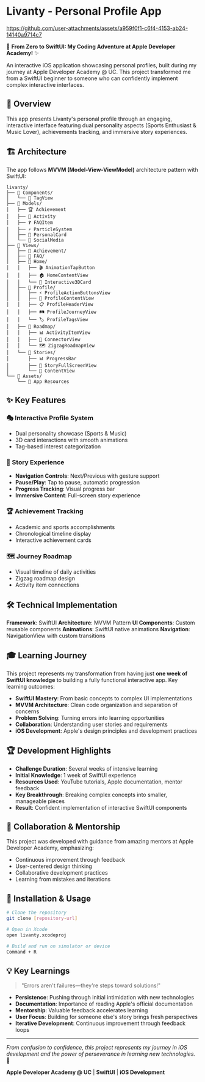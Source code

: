 # Livanty - Personal Profile App

https://github.com/user-attachments/assets/a959f0f1-c6f4-4153-ab24-14140a9714c7

🚀 **From Zero to SwiftUI: My Coding Adventure at Apple Developer Academy!** ✨

An interactive iOS application showcasing personal profiles, built during my journey at Apple Developer Academy @ UC. This project transformed me from a SwiftUI beginner to someone who can confidently implement complex interactive interfaces.

## 📱 Overview

This app presents Livanty's personal profile through an engaging, interactive interface featuring dual personality aspects (Sports Enthusiast & Music Lover), achievements tracking, and immersive story experiences.

## 🏗️ Architecture

The app follows **MVVM (Model-View-ViewModel)** architecture pattern with SwiftUI:

```
livanty/
├── 📁 Components/
│   └── 🎯 TagView
├── 📁 Models/
│   ├── 🏆 Achievement
│   ├── 🎯 Activity
│   ├── ❓ FAQItem
│   ├── ⚡ ParticleSystem
│   ├── 👤 PersonalCard
│   └── 📱 SocialMedia
├── 📁 Views/
│   ├── 📁 Achievement/
│   ├── 📁 FAQ/
│   ├── 📁 Home/
│   │   ├── 🎬 AnimationTapButton
│   │   ├── 🏠 HomeContentView
│   │   └── 📇 Interactive3DCard
│   ├── 📁 Profile/
│   │   ├── ⚡ ProfileActionButtonsView
│   │   ├── 📝 ProfileContentView
│   │   ├── 📋 ProfileHeaderView
│   │   ├── 🛤️ ProfileJourneyView
│   │   └── 🏷️ ProfileTagsView
│   ├── 📁 Roadmap/
│   │   ├── 📊 ActivityItemView
│   │   ├── 🔗 ConnectorView
│   │   └── 🗺️ ZigzagRoadmapView
│   └── 📁 Stories/
│       ├── 📊 ProgressBar
│       ├── 📱 StoryFullScreenView
│       └── 📄 ContentView
└── 📁 Assets/
    └── 🎨 App Resources
```

## ✨ Key Features

### 🎭 Interactive Profile System
- Dual personality showcase (Sports & Music)
- 3D card interactions with smooth animations
- Tag-based interest categorization

### 📖 Story Experience
- **Navigation Controls**: Next/Previous with gesture support
- **Pause/Play**: Tap to pause, automatic progression
- **Progress Tracking**: Visual progress bar
- **Immersive Content**: Full-screen story experience

### 🏆 Achievement Tracking
- Academic and sports accomplishments
- Chronological timeline display
- Interactive achievement cards

### 🗺️ Journey Roadmap
- Visual timeline of daily activities
- Zigzag roadmap design
- Activity item connections

## 🛠️ Technical Implementation

**Framework**: SwiftUI
**Architecture**: MVVM Pattern
**UI Components**: Custom reusable components
**Animations**: SwiftUI native animations
**Navigation**: NavigationView with custom transitions

## 🎓 Learning Journey

This project represents my transformation from having just **one week of SwiftUI knowledge** to building a fully functional interactive app. Key learning outcomes:

- **SwiftUI Mastery**: From basic concepts to complex UI implementations
- **MVVM Architecture**: Clean code organization and separation of concerns
- **Problem Solving**: Turning errors into learning opportunities
- **Collaboration**: Understanding user stories and requirements
- **iOS Development**: Apple's design principles and development practices

## 🏆 Development Highlights

- **Challenge Duration**: Several weeks of intensive learning
- **Initial Knowledge**: 1 week of SwiftUI experience
- **Resources Used**: YouTube tutorials, Apple documentation, mentor feedback
- **Key Breakthrough**: Breaking complex concepts into smaller, manageable pieces
- **Result**: Confident implementation of interactive SwiftUI components

## 🤝 Collaboration & Mentorship

This project was developed with guidance from amazing mentors at Apple Developer Academy, emphasizing:
- Continuous improvement through feedback
- User-centered design thinking
- Collaborative development practices
- Learning from mistakes and iterations

## 🚀 Installation & Usage

```bash
# Clone the repository
git clone [repository-url]

# Open in Xcode
open livanty.xcodeproj

# Build and run on simulator or device
Command + R
```

## 💡 Key Learnings

> "Errors aren't failures—they're steps toward solutions!"

- **Persistence**: Pushing through initial intimidation with new technologies
- **Documentation**: Importance of reading Apple's official documentation
- **Mentorship**: Valuable feedback accelerates learning
- **User Focus**: Building for someone else's story brings fresh perspectives
- **Iterative Development**: Continuous improvement through feedback loops

---

*From confusion to confidence, this project represents my journey in iOS development and the power of perseverance in learning new technologies.* 🎯

**Apple Developer Academy @ UC** | **SwiftUI** | **iOS Development**
